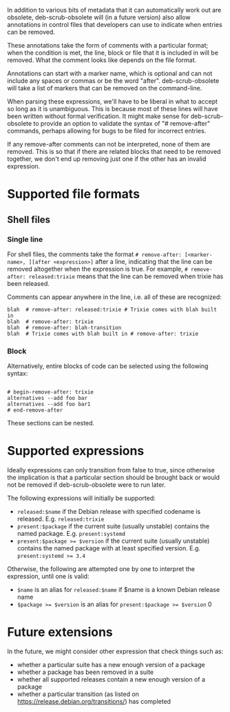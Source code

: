 In addition to various bits of metadata that it can automatically work out are
obsolete, deb-scrub-obsolete will (in a future version) also allow annotations
in control files that developers can use to indicate when entries can be
removed.

These annotations take the form of comments with a particular format; when the
condition is met, the line, block or file that it is included in will be
removed. What the comment looks like depends on the file format.

Annotations can start with a marker name, which is optional and can not include
any spaces or commas or be the word "after". deb-scrub-obsolete will take a
list of markers that can be removed on the command-line.

When parsing these expressions, we'll have to be liberal in what to accept so
long as it is unambiguous. This is because most of these lines will have been
written without formal verification. It might make sense for deb-scrub-obsolete
to provide an option to validate the syntax of "# remove-after" commands,
perhaps allowing for bugs to be filed for incorrect entries.

If any remove-after comments can not be interpreted, none of them are removed.
This is so that if there are related blocks that need to be removed together,
we don't end up removing just one if the other has an invalid expression.

# Supported file formats

## Shell files

### Single line

For shell files, the comments take the format ``# remove-after: [<marker-name>,
][after <expression>]`` after a line, indicating that the line can be removed
altogether when the expression is true. For example,
``# remove-after: released:trixie`` means that the line can be removed when
trixie has been released.

Comments can appear anywhere in the line, i.e. all of these are recognized:

```shell
blah  # remove-after: released:trixie # Trixie comes with blah built in
blah  # remove-after: trixie
blah  # remove-after: blah-transition
blah  # Trixie comes with blah built in # remove-after: trixie
```

### Block

Alternatively, entire blocks of code can be selected using the following syntax:

```shell

# begin-remove-after: trixie
alternatives --add foo bar
alternatives --add foo bar1
# end-remove-after

```

These sections can be nested.

# Supported expressions

Ideally expressions can only transition from false to true, since otherwise the
implication is that a particular section should be brought back or would not be
removed if deb-scrub-obsolete were to run later.

The following expressions will initially be supported:

* ``released:$name`` if the Debian release with specified codename is released.
   E.g. ``released:trixie``
* ``present:$package`` if the current suite (usually unstable) contains the
   named package. E.g. ``present:systemd``
* ``present:$package >= $version`` if the current suite (usually unstable)
  contains the named package with at least specified version. E.g.
``present:systemd >= 3.4``

Otherwise, the following are attempted one by one to interpret the expression,
until one is valid:

* ``$name`` is an alias for ``released:$name`` if $name is a known Debian
  release name
* ``$package >= $version`` is an alias for ``present:$package >= $version``
                                                                     0
# Future extensions

In the future, we might consider other expression that check things such as:

* whether a particular suite has a new enough version of a package
* whether a package has been removed in a suite
* whether all supported releases contain a new enough version of a package
* whether a particular transition
  (as listed on https://release.debian.org/transitions/) has completed
